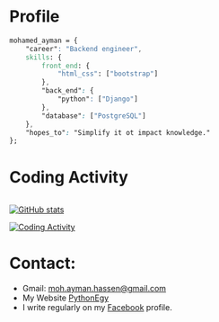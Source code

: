 # Profile

```css
mohamed_ayman = {
    "career": "Backend engineer",
    skills: {
        front_end: {
            "html_css": ["bootstrap"]
        },
        "back_end": {
            "python": ["Django"]
        },
        "database": ["PostgreSQL"]
    },
    "hopes_to": "Simplify it ot impact knowledge."
};
```
# Coding Activity
```
```
[![GitHub stats](https://github-readme-stats.vercel.app/api?username=mohamedayman28&hide=issues&theme=vue-dark)](https://github.com/anuraghazra/github-readme-stats)

[![Coding Activity](https://github-readme-stats.vercel.app/api/wakatime?username=mohamedayman28&theme=vue-dark)](https://github.com/anuraghazra/github-readme-stats)

# Contact:
* Gmail: moh.ayman.hassen@gmail.com
* My Website [PythonEgy](http://www.pythonegy.com/)
* I write regularly on my [Facebook](https://www.facebook.com/MohamedAymanHassen/) profile.
